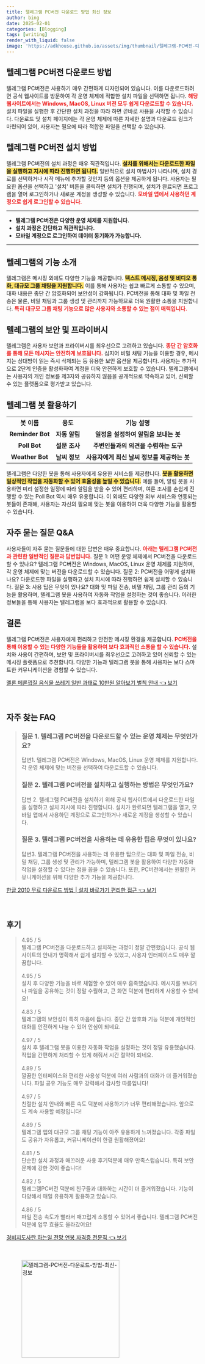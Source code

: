 ```yaml
---
title: 텔레그램 PC버전 다운로드 방법 최신 정보
author: bing
date: 2025-02-01
categories: [Blogging]
tags: [writing]
render_with_liquid: false
image: 'https://adkhouse.github.io/assets/img/thumbnail/텔레그램-PC버전-다운로드-방법-최신-정보.webp'
---
```



<h2 id='텔레그램_PC버전_다운로드_방법'>텔레그램 PC버전 다운로드 방법</h2>

<p>텔레그램 PC버전은 사용하기 매우 간편하게 디자인되어 있습니다. 이를 다운로드하려면 공식 웹사이트를 방문하여 각 운영 체제에 적합한 설치 파일을 선택하면 됩니다. <b><span style="color: #ee2323;">해당 웹사이트에서는 Windows, MacOS, Linux 버전 모두 쉽게 다운로드할 수 있습니다.</span></b> 설치 파일을 실행한 후 간단한 설치 과정을 따라 하면 곧바로 사용을 시작할 수 있습니다. 다운로드 및 설치 페이지에는 각 운영 체제에 따른 자세한 설명과 다운로드 링크가 마련되어 있어, 사용자는 필요에 따라 적합한 파일을 선택할 수 있습니다.</p>

<h2 id='텔레그램_PC버전_설치_방법'>텔레그램 PC버전 설치 방법</h2>

<p>텔레그램 PC버전의 설치 과정은 매우 직관적입니다. <b><span style="background-color: #ffe066;">설치를 위해서는 다운로드한 파일을 실행하고 지시에 따라 진행하면 됩니다.</span></b> 일반적으로 설치 마법사가 나타나며, 설치 경로를 선택하거나 시작 메뉴에 추가할 것인지 등의 옵션을 제공하게 됩니다. 사용자는 필요한 옵션을 선택하고 '설치' 버튼을 클릭하면 설치가 진행되며, 설치가 완료되면 프로그램을 열어 로그인하거나 새로운 계정을 생성할 수 있습니다. <b><span style="color: #ee2323;">모바일 앱에서 사용하던 계정으로 쉽게 로그인할 수 있습니다.</span></b></p>

<hr />

<ul>
    <li><b>텔레그램 PC버전은 다양한 운영 체제를 지원합니다.</b></li>
    <li><b>설치 과정은 간단하고 직관적입니다.</b></li>
    <li><b>모바일 계정으로 로그인하여 데이터 동기화가 가능합니다.</b></li>
</ul>

<hr />

<h2 id='텔레그램_기능_소개'>텔레그램의 기능 소개</h2>

<p>텔레그램은 메시징 외에도 다양한 기능을 제공합니다. <b><span style="background-color: #ffe066;">텍스트 메시징, 음성 및 비디오 통화, 대규모 그룹 채팅을 지원합니다.</span></b> 이를 통해 사용자는 쉽고 빠르게 소통할 수 있으며, 대화 내용은 종단 간 암호화되어 보안성이 강화됩니다. PC버전을 통해 대화 및 파일 전송은 물론, 비밀 채팅과 그룹 생성 및 관리까지 가능하므로 더욱 원활한 소통을 지원합니다. <b><span style="color: #ee2323;">특히 대규모 그룹 채팅 기능으로 많은 사용자와 소통할 수 있는 점이 매력입니다.</span></b></p>

<h2 id='텔레그램_보안_및_프라이버시'>텔레그램의 보안 및 프라이버시</h2>

<p>텔레그램은 사용자 보안과 프라이버시를 최우선으로 고려하고 있습니다. <b><span style="color: #ee2323;">종단 간 암호화를 통해 모든 메시지는 안전하게 보호됩니다.</span></b> 심지어 비밀 채팅 기능을 이용할 경우, 메시지는 상대방이 읽는 즉시 삭제되는 등 유용한 보안 옵션을 제공합니다. 사용자는 추가적으로 2단계 인증을 활성화하여 계정을 더욱 안전하게 보호할 수 있습니다. 텔레그램에서는 사용자의 개인 정보를 제3자와 공유하지 않음을 공개적으로 약속하고 있어, 신뢰할 수 있는 플랫폼으로 평가받고 있습니다.</p>

<h2 id='텔레그램_봇_활용'>텔레그램 봇 활용하기</h2>

<table>
    <tr>
        <td style="text-align: center; height: 17px;"><b>봇 이름</b></td>
        <td style="text-align: center; height: 17px;"><b>용도</b></td>
        <td style="text-align: center; height: 17px;"><b>기능 설명</b></td>
    </tr>
    <tr>
        <td style="text-align: center; height: 17px;"><b>Reminder Bot</b></td>
        <td style="text-align: center; height: 17px;"><b>자동 알림</b></td>
        <td style="text-align: center; height: 17px;"><b>일정을 설정하여 알림을 보내는 봇</b></td>
    </tr>
    <tr>
        <td style="text-align: center; height: 17px;"><b>Poll Bot</b></td>
        <td style="text-align: center; height: 17px;"><b>설문 조사</b></td>
        <td style="text-align: center; height: 17px;"><b>주변인들과의 의견을 수렴하는 도구</b></td>
    </tr>
    <tr>
        <td style="text-align: center; height: 17px;"><b>Weather Bot</b></td>
        <td style="text-align: center; height: 17px;"><b>날씨 정보</b></td>
        <td style="text-align: center; height: 17px;"><b>사용자에게 최신 날씨 정보를 제공하는 봇</b></td>
    </tr>
</table>

<p>텔레그램은 다양한 봇을 통해 사용자에게 유용한 서비스를 제공합니다. <b><span style="background-color: #ffe066;">봇을 활용하면 일상적인 작업을 자동화할 수 있어 효율성을 높일 수 있습니다.</span></b> 예를 들어, 알림 봇을 사용하면 미리 설정한 일정에 따라 알림을 받을 수 있어 편리하며, 여론 조사를 손쉽게 진행할 수 있는 Poll Bot 역시 매우 유용합니다. 이 외에도 다양한 외부 서비스와 연동되는 봇들이 존재해, 사용자는 자신의 필요에 맞는 봇을 이용하여 더욱 다양한 기능을 활용할 수 있습니다.</p>

<h2 id='자주_묻는_질문_QNA'>자주 묻는 질문 Q&A</h2>

<p>사용자들이 자주 묻는 질문들에 대한 답변은 매우 중요합니다. <b><span style="color: #ee2323;">아래는 텔레그램 PC버전과 관련한 일반적인 질문과 답변입니다.</span></b> 질문 1: 어떤 운영 체제에서 PC버전을 다운로드할 수 있나요? 텔레그램 PC버전은 Windows, MacOS, Linux 운영 체제를 지원하며, 각 운영 체제에 맞는 버전을 다운로드할 수 있습니다. 질문 2: PC버전을 어떻게 설치하나요? 다운로드한 파일을 실행하고 설치 지시에 따라 진행하면 쉽게 설치할 수 있습니다. 질문 3: 사용 팁은 무엇이 있나요? 대화 및 파일 전송, 비밀 채팅, 그룹 관리 등의 기능을 활용하며, 텔레그램 봇을 사용하여 자동화 작업을 설정하는 것이 좋습니다. 이러한 정보들을 통해 사용자는 텔레그램을 보다 효과적으로 활용할 수 있습니다.</p>

<h2 id='결론'>결론</h2>

<p>텔레그램 PC버전은 사용자에게 편리하고 안전한 메시징 환경을 제공합니다. <b><span style="color: #ee2323;">PC버전을 통해 이용할 수 있는 다양한 기능들을 활용하여 보다 효과적인 소통을 할 수 있습니다.</span></b> 설치와 사용이 간편하며, 보안 및 프라이버시를 최우선으로 고려하고 있어 신뢰할 수 있는 메시징 플랫폼으로 추천합니다. 다양한 기능과 텔레그램 봇을 통해 사용자는 보다 스마트한 커뮤니케이션을 경험할 수 있습니다.</p>


<p><a class="click-button" title="멜론 메론껍질 음식물 쓰레기 일반 과태료 10만원 알아보기 벌칙 안내" href="https://adkhouse.github.io/posts/%EB%A9%9C%EB%A1%A0-%EB%A9%94%EB%A1%A0%EA%BB%8D%EC%A7%88-%EC%9D%8C%EC%8B%9D%EB%AC%BC-%EC%93%B0%EB%A0%88%EA%B8%B0-%EC%9D%BC%EB%B0%98-%EA%B3%BC%ED%83%9C%EB%A3%8C-10%EB%A7%8C%EC%9B%90-%EC%95%8C%EC%95%84%EB%B3%B4%EA%B8%B0-%EB%B2%8C%EC%B9%99-%EC%95%88%EB%82%B4/" rel="dofollow">멜론 메론껍질 음식물 쓰레기 일반 과태료 10만원 알아보기 벌칙 안내 👈 보기</a></p><br>
<h2 id='자주_찾는_FAQ'>자주 찾는 FAQ</h2>
<div itemscope="" itemtype="https://schema.org/FAQPage"> 
<blockquote> 
<div itemscope="" itemprop="mainEntity" itemtype="https://schema.org/Question"> 
<h3 itemprop="name">질문 1. 텔레그램 PC버전을 다운로드할 수 있는 운영 체제는 무엇인가요?</h3> 
<div itemscope="" itemprop="acceptedAnswer" itemtype="https://schema.org/Answer"> 
<span itemprop="text"> 
<p>답변1. 텔레그램 PC버전은 Windows, MacOS, Linux 운영 체제를 지원합니다. 각 운영 체제에 맞는 버전을 선택하여 다운로드할 수 있습니다.</p> 
</span> 
</div> 
</div> 
<div itemscope="" itemprop="mainEntity" itemtype="https://schema.org/Question"> 
<h3 itemprop="name">질문 2. 텔레그램 PC버전을 설치하고 실행하는 방법은 무엇인가요?</h3> 
<div itemscope="" itemprop="acceptedAnswer" itemtype="https://schema.org/Answer"> 
<span itemprop="text"> 
<p>답변 2. 텔레그램 PC버전을 설치하기 위해 공식 웹사이트에서 다운로드한 파일을 실행하고 설치 지시에 따라 진행합니다. 설치가 완료되면 텔레그램을 열고, 모바일 앱에서 사용하던 계정으로 로그인하거나 새로운 계정을 생성할 수 있습니다.</p> 
</span> 
</div> 
</div> 
<div itemscope="" itemprop="mainEntity" itemtype="https://schema.org/Question"> 
<h3 itemprop="name">질문 3. 텔레그램 PC버전을 사용하는 데 유용한 팁은 무엇이 있나요?</h3> 
<div itemscope="" itemprop="acceptedAnswer" itemtype="https://schema.org/Answer"> 
<span itemprop="text"> 
<p>답변3. 텔레그램 PC버전을 사용하는 데 유용한 팁으로는 대화 및 파일 전송, 비밀 채팅, 그룹 생성 및 관리가 가능하며, 텔레그램 봇을 활용하여 다양한 자동화 작업을 설정할 수 있다는 점을 꼽을 수 있습니다. 또한, PC버전에서는 원활한 커뮤니케이션을 위해 다양한 추가 기능을 제공합니다.</p> 
</span> 
</div> 
</div> 
</blockquote> 
</div>
<p><a class="click-button" title="한글 2010 무료 다운로드 방법 | 설치 바로가기 편리한 접근" href="https://adkhouse.github.io/posts/%ED%95%9C%EA%B8%80-2010-%EB%AC%B4%EB%A3%8C-%EB%8B%A4%EC%9A%B4%EB%A1%9C%EB%93%9C-%EB%B0%A9%EB%B2%95-%EC%84%A4%EC%B9%98-%EB%B0%94%EB%A1%9C%EA%B0%80%EA%B8%B0-%ED%8E%B8%EB%A6%AC%ED%95%9C-%EC%A0%91%EA%B7%BC/" rel="dofollow">한글 2010 무료 다운로드 방법 | 설치 바로가기 편리한 접근 👈 보기</a></p><br>
<h2 id='후기'>후기</h2>
<div itemscope itemtype="https://schema.org/Product">
  <blockquote>
  <div itemprop="review" itemscope itemtype="https://schema.org/Review">
      <div itemprop="reviewRating" itemscope itemtype="https://schema.org/Rating"> <span itemprop="ratingValue">4.95</span> / <span itemprop="bestRating">5</span> </div>
      <span itemprop="reviewBody">텔레그램 PC버전을 다운로드하고 설치하는 과정이 정말 간편했습니다. 공식 웹사이트의 안내가 명확해서 쉽게 설치할 수 있었고, 사용자 인터페이스도 매우 깔끔합니다.</span>
  </div>
  <br>
  <div itemprop="review" itemscope itemtype="https://schema.org/Review">
      <div itemprop="reviewRating" itemscope itemtype="https://schema.org/Rating"> <span itemprop="ratingValue">4.95</span> / <span itemprop="bestRating">5</span> </div>
      <span itemprop="reviewBody">설치 후 다양한 기능을 바로 체험할 수 있어 매우 흡족했습니다. 메시지를 보내거나 파일을 공유하는 것이 정말 수월하고, 큰 화면 덕분에 편리하게 사용할 수 있네요!</span>
  </div>
  <br>
  <div itemprop="review" itemscope itemtype="https://schema.org/Review">
      <div itemprop="reviewRating" itemscope itemtype="https://schema.org/Rating"> <span itemprop="ratingValue">4.83</span> / <span itemprop="bestRating">5</span> </div>
      <span itemprop="reviewBody">텔레그램의 보안성이 특히 마음에 듭니다. 종단 간 암호화 기능 덕분에 개인적인 대화를 안전하게 나눌 수 있어 안심이 되네요.</span>
  </div>
  <br>
  <div itemprop="review" itemscope itemtype="https://schema.org/Review">
      <div itemprop="reviewRating" itemscope itemtype="https://schema.org/Rating"> <span itemprop="ratingValue">4.97</span> / <span itemprop="bestRating">5</span> </div>
      <span itemprop="reviewBody">설치 후 텔레그램 봇을 이용한 자동화 작업을 설정하는 것이 정말 유용했습니다. 작업을 간편하게 처리할 수 있게 해줘서 시간 절약이 되네요.</span>
  </div>
  <br>
  <div itemprop="review" itemscope itemtype="https://schema.org/Review">
      <div itemprop="reviewRating" itemscope itemtype="https://schema.org/Rating"> <span itemprop="ratingValue">4.89</span> / <span itemprop="bestRating">5</span> </div>
      <span itemprop="reviewBody">깔끔한 인터페이스와 편리한 사용성 덕분에 여러 사람과의 대화가 더 즐거워졌습니다. 파일 공유 기능도 매우 강력해서 감사할 따름입니다!</span>
  </div>
  <br>
  <div itemprop="review" itemscope itemtype="https://schema.org/Review">
      <div itemprop="reviewRating" itemscope itemtype="https://schema.org/Rating"> <span itemprop="ratingValue">4.97</span> / <span itemprop="bestRating">5</span> </div>
      <span itemprop="reviewBody">친절한 설치 안내와 빠른 속도 덕분에 사용하기가 너무 편리해졌습니다. 앞으로도 계속 사용할 예정입니다!</span>
  </div>
  <br>
  <div itemprop="review" itemscope itemtype="https://schema.org/Review">
      <div itemprop="reviewRating" itemscope itemtype="https://schema.org/Rating"> <span itemprop="ratingValue">4.89</span> / <span itemprop="bestRating">5</span> </div>
      <span itemprop="reviewBody">텔레그램 앱의 대규모 그룹 채팅 기능이 아주 유용하게 느껴졌습니다. 각종 파일도 공유가 자유롭고, 커뮤니케이션이 한결 원활해졌어요!</span>
  </div>
  <br>
  <div itemprop="review" itemscope itemtype="https://schema.org/Review">
      <div itemprop="reviewRating" itemscope itemtype="https://schema.org/Rating"> <span itemprop="ratingValue">4.81</span> / <span itemprop="bestRating">5</span> </div>
      <span itemprop="reviewBody">단순한 설치 과정과 매끄러운 사용 후기덕분에 매우 만족스럽습니다. 특히 보안 문제에 강한 것이 좋습니다!</span>
  </div>
  <br>
  <div itemprop="review" itemscope itemtype="https://schema.org/Review">
      <div itemprop="reviewRating" itemscope itemtype="https://schema.org/Rating"> <span itemprop="ratingValue">4.82</span> / <span itemprop="bestRating">5</span> </div>
      <span itemprop="reviewBody">텔레그램PC버전 덕분에 친구들과 대화하는 시간이 더 즐거워졌습니다. 기능이 다양해서 매일 유용하게 활용하고 있습니다.</span>
  </div>
  <br>
  <div itemprop="review" itemscope itemtype="https://schema.org/Review">
      <div itemprop="reviewRating" itemscope itemtype="https://schema.org/Rating"> <span itemprop="ratingValue">4.86</span> / <span itemprop="bestRating">5</span> </div>
      <span itemprop="reviewBody">파일 전송 속도가 빨라서 매끄럽게 소통할 수 있어서 좋습니다. 텔레그램 PC버전 덕분에 업무 효율도 올라갔어요!</span>
  </div>
  </blockquote>
</div>
<p><a class="click-button" title="경비지도사란 하는일 전망 연봉 자격증 전문직" href="https://adkhouse.github.io/posts/%EA%B2%BD%EB%B9%84%EC%A7%80%EB%8F%84%EC%82%AC%EB%9E%80-%ED%95%98%EB%8A%94%EC%9D%BC-%EC%A0%84%EB%A7%9D-%EC%97%B0%EB%B4%89-%EC%9E%90%EA%B2%A9%EC%A6%9D-%EC%A0%84%EB%AC%B8%EC%A7%81/" rel="dofollow">경비지도사란 하는일 전망 연봉 자격증 전문직 👈 보기</a></p><br>
<figure class="image"><img src="https://adkhouse.github.io/assets/img/thumbnail/텔레그램-PC버전-다운로드-방법-최신-정보.webp" alt="텔레그램-PC버전-다운로드-방법-최신-정보" width="256" height="256"></figure>